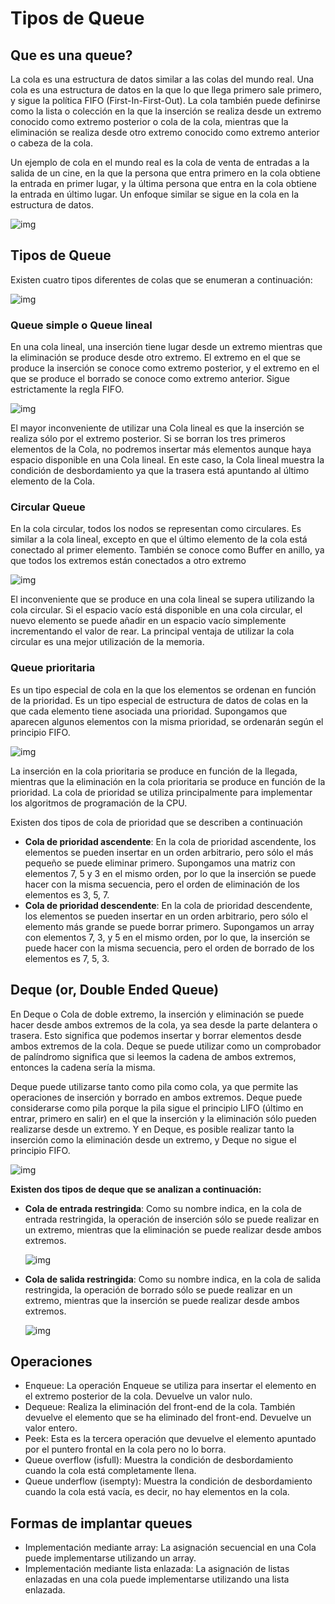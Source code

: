 # Tipos de Queue

## Que es una queue?
La cola es una estructura de datos similar a las colas del mundo real. Una cola es una estructura de datos en la que lo que llega primero sale primero, y sigue la política FIFO (First-In-First-Out). La cola también puede definirse como la lista o colección en la que la inserción se realiza desde un extremo conocido como extremo posterior o cola de la cola, mientras que la eliminación se realiza desde otro extremo conocido como extremo anterior o cabeza de la cola.

Un ejemplo de cola en el mundo real es la cola de venta de entradas a la salida de un cine, en la que la persona que entra primero en la cola obtiene la entrada en primer lugar, y la última persona que entra en la cola obtiene la entrada en último lugar. Un enfoque similar se sigue en la cola en la estructura de datos.

![img](https://static.javatpoint.com/ds/images/ds-types-of-queue.png)

## Tipos de Queue

Existen cuatro tipos diferentes de colas que se enumeran a continuación:

![img](https://static.javatpoint.com/ds/images/ds-types-of-queue2.png)

### Queue simple o Queue lineal
En una cola lineal, una inserción tiene lugar desde un extremo mientras que la eliminación se produce desde otro extremo. El extremo en el que se produce la inserción se conoce como extremo posterior, y el extremo en el que se produce el borrado se conoce como extremo anterior. Sigue estrictamente la regla FIFO.

![img](https://static.javatpoint.com/ds/images/ds-types-of-queue3.png)

El mayor inconveniente de utilizar una Cola lineal es que la inserción se realiza sólo por el extremo posterior. Si se borran los tres primeros elementos de la Cola, no podremos insertar más elementos aunque haya espacio disponible en una Cola lineal. En este caso, la Cola lineal muestra la condición de desbordamiento ya que la trasera está apuntando al último elemento de la Cola.

### Circular Queue
En la cola circular, todos los nodos se representan como circulares. Es similar a la cola lineal, excepto en que el último elemento de la cola está conectado al primer elemento. También se conoce como Buffer en anillo, ya que todos los extremos están conectados a otro extremo

![img](https://static.javatpoint.com/ds/images/ds-types-of-queue4.png)

El inconveniente que se produce en una cola lineal se supera utilizando la cola circular. Si el espacio vacío está disponible en una cola circular, el nuevo elemento se puede añadir en un espacio vacío simplemente incrementando el valor de rear. La principal ventaja de utilizar la cola circular es una mejor utilización de la memoria.

### Queue prioritaria
Es un tipo especial de cola en la que los elementos se ordenan en función de la prioridad. Es un tipo especial de estructura de datos de colas en la que cada elemento tiene asociada una prioridad. Supongamos que aparecen algunos elementos con la misma prioridad, se ordenarán según el principio FIFO.

![img](https://static.javatpoint.com/ds/images/ds-types-of-queue5.png)

La inserción en la cola prioritaria se produce en función de la llegada, mientras que la eliminación en la cola prioritaria se produce en función de la prioridad. La cola de prioridad se utiliza principalmente para implementar los algoritmos de programación de la CPU. 

Existen dos tipos de cola de prioridad que se describen a continuación

- **Cola de prioridad ascendente**: En la cola de prioridad ascendente, los elementos se pueden insertar en un orden arbitrario, pero sólo el más pequeño se puede eliminar primero. Supongamos una matriz con elementos 7, 5 y 3 en el mismo orden, por lo que la inserción se puede hacer con la misma secuencia, pero el orden de eliminación de los elementos es 3, 5, 7.
- **Cola de prioridad descendente**: En la cola de prioridad descendente, los elementos se pueden insertar en un orden arbitrario, pero sólo el elemento más grande se puede borrar primero. Supongamos un array con elementos 7, 3, y 5 en el mismo orden, por lo que, la inserción se puede hacer con la misma secuencia, pero el orden de borrado de los elementos es 7, 5, 3.

## Deque (or, Double Ended Queue)
En Deque o Cola de doble extremo, la inserción y eliminación se puede hacer desde ambos extremos de la cola, ya sea desde la parte delantera o trasera. Esto significa que podemos insertar y borrar elementos desde ambos extremos de la cola. Deque se puede utilizar como un comprobador de palíndromo significa que si leemos la cadena de ambos extremos, entonces la cadena sería la misma.

Deque puede utilizarse tanto como pila como cola, ya que permite las operaciones de inserción y borrado en ambos extremos. Deque puede considerarse como pila porque la pila sigue el principio LIFO (último en entrar, primero en salir) en el que la inserción y la eliminación sólo pueden realizarse desde un extremo. Y en Deque, es posible realizar tanto la inserción como la eliminación desde un extremo, y Deque no sigue el principio FIFO.

![img](https://static.javatpoint.com/ds/images/ds-types-of-queue6.png)

**Existen dos tipos de deque que se analizan a continuación:**

- **Cola de entrada restringida**: Como su nombre indica, en la cola de entrada restringida, la operación de inserción sólo se puede realizar en un extremo, mientras que la eliminación se puede realizar desde ambos extremos.

  ![img](https://static.javatpoint.com/ds/images/ds-types-of-queue7.png)

- **Cola de salida restringida**: Como su nombre indica, en la cola de salida restringida, la operación de borrado sólo se puede realizar en un extremo, mientras que la inserción se puede realizar desde ambos extremos.

  ![img](https://static.javatpoint.com/ds/images/ds-types-of-queue8.png)

## Operaciones

- Enqueue: La operación Enqueue se utiliza para insertar el elemento en el extremo posterior de la cola. Devuelve un valor nulo.
- Dequeue: Realiza la eliminación del front-end de la cola. También devuelve el elemento que se ha eliminado del front-end. Devuelve un valor entero.
- Peek: Esta es la tercera operación que devuelve el elemento apuntado por el puntero frontal en la cola pero no lo borra.
- Queue overflow (isfull): Muestra la condición de desbordamiento cuando la cola está completamente llena.
- Queue underflow (isempty): Muestra la condición de desbordamiento cuando la cola está vacía, es decir, no hay elementos en la cola.

## Formas de implantar queues
- Implementación mediante array: La asignación secuencial en una Cola puede implementarse utilizando un array.
- Implementación mediante lista enlazada: La asignación de listas enlazadas en una cola puede implementarse utilizando una lista enlazada.

